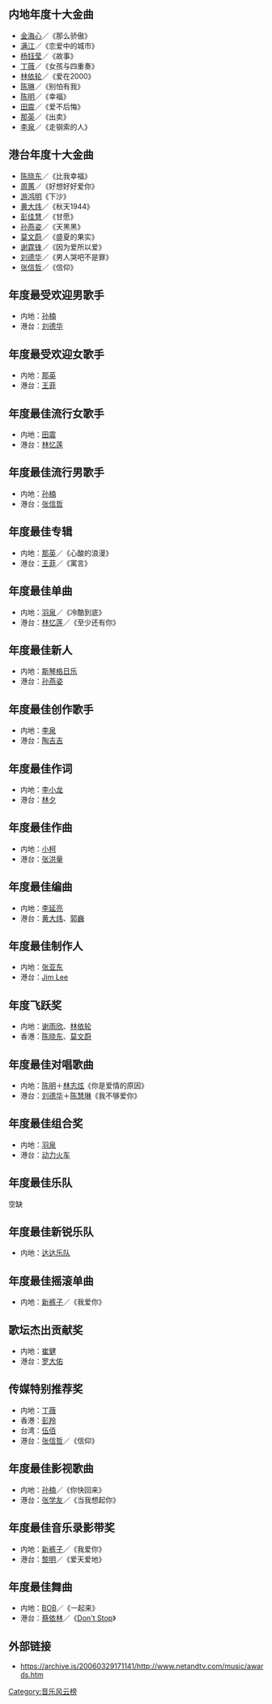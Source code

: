 ## 内地年度十大金曲

  - [金海心](../Page/金海心.md "wikilink")／《那么骄傲》
  - [满江](https://zh.wikipedia.org/wiki/满江 "wikilink")／《恋爱中的城市》
  - [杨钰莹](../Page/杨钰莹.md "wikilink")／《故事》
  - [丁薇](https://zh.wikipedia.org/wiki/丁薇 "wikilink")／《女孩与四重奏》
  - [林依轮](../Page/林依轮.md "wikilink")／《爱在2000》
  - [陈琳](https://zh.wikipedia.org/wiki/陈琳 "wikilink")／《别怕有我》
  - [陈明](https://zh.wikipedia.org/wiki/陈明 "wikilink")／《幸福》
  - [田震](../Page/田震.md "wikilink")／《爱不后悔》
  - [那英](../Page/那英.md "wikilink")／《出卖》
  - [李泉](../Page/李泉.md "wikilink")／《走钢索的人》

## 港台年度十大金曲

  - [陈晓东](https://zh.wikipedia.org/wiki/陈晓东 "wikilink")／《比我幸福》
  - [周蕙](https://zh.wikipedia.org/wiki/周蕙 "wikilink")／《好想好好爱你》
  - [游鸿明](https://zh.wikipedia.org/wiki/游鸿明 "wikilink")《下沙》
  - [黄大炜](https://zh.wikipedia.org/wiki/黄大炜 "wikilink")／《秋天1944》
  - [彭佳慧](../Page/彭佳慧.md "wikilink")／《甘愿》
  - [孙燕姿](../Page/孙燕姿.md "wikilink")／《天黑黑》
  - [莫文蔚](../Page/莫文蔚.md "wikilink")／《盛夏的果实》
  - [谢霆锋](https://zh.wikipedia.org/wiki/谢霆锋 "wikilink")／《因为爱所以爱》
  - [刘德华](https://zh.wikipedia.org/wiki/刘德华 "wikilink")／《男人哭吧不是罪》
  - [张信哲](https://zh.wikipedia.org/wiki/张信哲 "wikilink")／《信仰》

## 年度最受欢迎男歌手

  - 内地：[孙楠](../Page/孙楠.md "wikilink")
  - 港台：[刘德华](https://zh.wikipedia.org/wiki/刘德华 "wikilink")

## 年度最受欢迎女歌手

  - 内地：[那英](../Page/那英.md "wikilink")
  - 港台：[王菲](../Page/王菲.md "wikilink")

## 年度最佳流行女歌手

  - 内地：[田震](../Page/田震.md "wikilink")
  - 港台：[林忆莲](https://zh.wikipedia.org/wiki/林忆莲 "wikilink")

## 年度最佳流行男歌手

  - 内地：[孙楠](../Page/孙楠.md "wikilink")
  - 港台：[张信哲](https://zh.wikipedia.org/wiki/张信哲 "wikilink")

## 年度最佳专辑

  - 内地：[那英](../Page/那英.md "wikilink")／《心酸的浪漫》
  - 港台：[王菲](../Page/王菲.md "wikilink")／《寓言》

## 年度最佳单曲

  - 内地：[羽泉](https://zh.wikipedia.org/wiki/羽泉 "wikilink")／《冷酷到底》
  - 港台：[林忆莲](https://zh.wikipedia.org/wiki/林忆莲 "wikilink")／《至少还有你》

## 年度最佳新人

  - 内地：[斯琴格日乐](../Page/斯琴格日乐.md "wikilink")
  - 港台：[孙燕姿](../Page/孙燕姿.md "wikilink")

## 年度最佳创作歌手

  - 内地：[李泉](../Page/李泉.md "wikilink")
  - 港台：[陶吉吉](https://zh.wikipedia.org/wiki/陶吉吉 "wikilink")

## 年度最佳作词

  - 内地：[李小龙](../Page/李小龙.md "wikilink")
  - 港台：[林夕](../Page/林夕.md "wikilink")

## 年度最佳作曲

  - 内地：[小柯](https://zh.wikipedia.org/wiki/小柯 "wikilink")
  - 港台：[张洪量](https://zh.wikipedia.org/wiki/张洪量 "wikilink")

## 年度最佳编曲

  - 内地：[李延亮](https://zh.wikipedia.org/wiki/李延亮 "wikilink")
  - 港台：[黄大炜](https://zh.wikipedia.org/wiki/黄大炜 "wikilink")、[郭巍](https://zh.wikipedia.org/wiki/郭巍 "wikilink")

## 年度最佳制作人

  - 内地：[张亚东](https://zh.wikipedia.org/wiki/张亚东 "wikilink")
  - 港台：[Jim Lee](https://zh.wikipedia.org/wiki/Jim_Lee "wikilink")

## 年度飞跃奖

  - 内地：[谢雨欣](../Page/谢雨欣.md "wikilink")、[林依轮](../Page/林依轮.md "wikilink")
  - 香港：[陈晓东](https://zh.wikipedia.org/wiki/陈晓东 "wikilink")、[莫文蔚](../Page/莫文蔚.md "wikilink")

## 年度最佳对唱歌曲

  - 内地：[陈明](https://zh.wikipedia.org/wiki/陈明 "wikilink")＋[林志炫](../Page/林志炫.md "wikilink")《你是爱情的原因》
  - 港台：[刘德华](https://zh.wikipedia.org/wiki/刘德华 "wikilink")＋[陈慧琳](https://zh.wikipedia.org/wiki/陈慧琳 "wikilink")《我不够爱你》

## 年度最佳组合奖

  - 内地：[羽泉](https://zh.wikipedia.org/wiki/羽泉 "wikilink")
  - 港台：[动力火车](https://zh.wikipedia.org/wiki/动力火车 "wikilink")

## 年度最佳乐队

空缺

## 年度最佳新锐乐队

  - 内地：[达达乐队](https://zh.wikipedia.org/wiki/达达乐队 "wikilink")

## 年度最佳摇滚单曲

  - 内地：[新裤子](https://zh.wikipedia.org/wiki/新裤子 "wikilink")／《我爱你》

## 歌坛杰出贡献奖

  - 内地：[崔健](../Page/崔健.md "wikilink")
  - 港台：[罗大佑](https://zh.wikipedia.org/wiki/罗大佑 "wikilink")

## 传媒特别推荐奖

  - 内地：[丁薇](https://zh.wikipedia.org/wiki/丁薇 "wikilink")
  - 香港：[彭羚](../Page/彭羚.md "wikilink")
  - 台湾：[伍佰](../Page/伍佰.md "wikilink")
  - 港台：[张信哲](https://zh.wikipedia.org/wiki/张信哲 "wikilink")／《信仰》

## 年度最佳影视歌曲

  - 内地：[孙楠](../Page/孙楠.md "wikilink")／《你快回来》
  - 港台：[张学友](../Page/张学友.md "wikilink")／《当我想起你》

## 年度最佳音乐录影带奖

  - 内地：[新裤子](https://zh.wikipedia.org/wiki/新裤子 "wikilink")／《我爱你》
  - 港台：[黎明](../Page/黎明.md "wikilink")／《爱天爱地》

## 年度最佳舞曲

  - 内地：[BOB](https://zh.wikipedia.org/wiki/BOB "wikilink")／《一起来》
  - 港台：[蔡依林](../Page/蔡依林.md "wikilink")／《[Don't
    Stop](../Page/Don't_Stop_\(歌曲\).md "wikilink")》

## 外部链接

  - <https://archive.is/20060329171141/http://www.netandtv.com/music/awards.htm>

[Category:音乐风云榜](https://zh.wikipedia.org/wiki/Category:音乐风云榜 "wikilink")